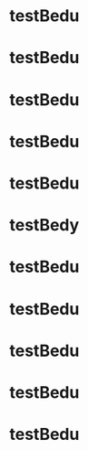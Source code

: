 # testBedu
# testBedu
# testBedu
# testBedu
# testBedu
# testBedy
# testBedu
# testBedu
# testBedu
# testBedu
# testBedu

